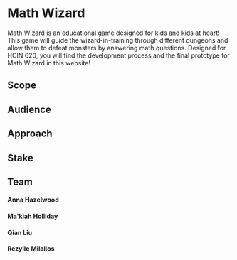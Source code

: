 # Math Wizard

Math Wizard is an educational game designed for kids and kids at heart! This game will guide the wizard-in-training through different dungeons and allow them to defeat monsters by answering math questions. Designed for HCIN 620, you will find the development process and the final prototype for Math Wizard in this website!

## Scope

## Audience

## Approach

## Stake

## Team
#### Anna Hazelwood
#### Ma'kiah Holliday
#### Qian Liu
#### Rezylle Milallos
